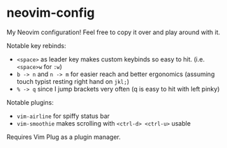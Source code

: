 ﻿# neovim-config

My Neovim configuration! Feel free to copy it over and play around with it.

Notable key rebinds:
- `<space>` as leader key makes custom keybinds so easy to hit. (i.e. `<space>w` for `:w`) 
- `b -> n` and `n -> m` for easier reach and better ergonomics (assuming touch typist resting right hand on `jkl;`)
- `% -> q` since I jump brackets very often (q is easy to hit with left pinky)

Notable plugins:
- `vim-airline` for spiffy status bar
- `vim-smoothie` makes scrolling with `<ctrl-d> <ctrl-u>` usable

Requires Vim Plug as a plugin manager. 

